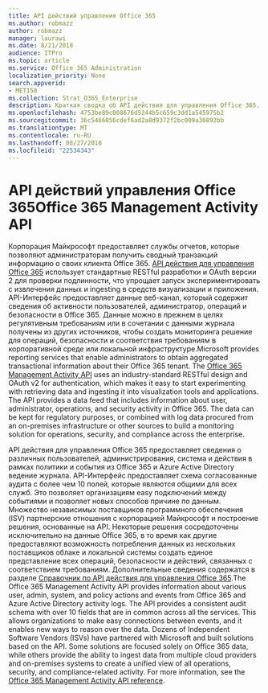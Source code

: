 ```yaml
---
title: API действий управления Office 365
ms.author: robmazz
author: robmazz
manager: laurawi
ms.date: 8/21/2018
audience: ITPro
ms.topic: article
ms.service: Office 365 Administration
localization_priority: None
search.appverid:
- MET150
ms.collection: Strat_O365_Enterprise
description: Краткая сводка об API действия для управления Office 365.
ms.openlocfilehash: 4753be89c008676d5244b5c659c3dd1a545975b2
ms.sourcegitcommit: 36c5466056cdef6ad2a8d9372f2bc009a30892bb
ms.translationtype: MT
ms.contentlocale: ru-RU
ms.lasthandoff: 08/27/2018
ms.locfileid: "22534343"
---
```

# <a name="office-365-management-activity-api"></a><span data-ttu-id="35a32-103">API действий управления Office 365</span><span class="sxs-lookup"><span data-stu-id="35a32-103">Office 365 Management Activity API</span></span>
<span data-ttu-id="35a32-p101">Корпорация Майкрософт предоставляет службы отчетов, которые позволяют администраторам получить сводный транзакций информацию о своих клиента Office 365. [API действия для управления Office 365](https://docs.microsoft.com/office/office-365-management-api/office-365-management-apis-overview) использует стандартные RESTful разработки и OAuth версии 2 для проверки подлинности, что упрощает запуск экспериментировать с извлечения данных и ingesting в средств визуализации и приложения. API-Интерфейс предоставляет данные веб-канал, который содержит сведения об активности пользователей, администратор, операций и безопасности в Office 365. Данные можно в прежнем в целях регулятивным требованиям или в сочетании с данными журнала получены из других источников, чтобы создать мониторинга решение для операций, безопасности и соответствия требованиям в корпоративной среде или локальной инфраструктуре.</span><span class="sxs-lookup"><span data-stu-id="35a32-p101">Microsoft provides reporting services that enable administrators to obtain aggregated transactional information about their Office 365 tenant. The [Office 365 Management Activity API](https://docs.microsoft.com/office/office-365-management-api/office-365-management-apis-overview) uses an industry-standard RESTful design and OAuth v2 for authentication, which makes it easy to start experimenting with retrieving data and ingesting it into visualization tools and applications. The API provides a data feed that includes information about user, administrator, operations, and security activity in Office 365. The data can be kept for regulatory purposes, or combined with log data procured from an on-premises infrastructure or other sources to build a monitoring solution for operations, security, and compliance across the enterprise.</span></span>

<span data-ttu-id="35a32-p102">API действия для управления Office 365 предоставляет сведения о различных пользователей, администрирования, система и действия в рамках политики и события из Office 365 и Azure Active Directory ведение журнала. API-Интерфейс предоставляет схема согласованные аудита с более чем 10 полей, которые являются общими для всех служб. Это позволяет организациям easy подключений между событиями и позволяет новых способов причине по данным. Множество независимых поставщиков программного обеспечения (ISV) партнерские отношения с корпорацией Майкрософт и построение решения, основанные на API. Некоторые решения сосредоточены исключительно на данные Office 365, в то время как другие предоставляют возможность потребления данных из нескольких поставщиков облаке и локальной системы создать единое представление всех операций, безопасности и действий, связанных с соответствием требованиям. Дополнительные сведения содержатся в разделе [Справочник по API действия для управления Office 365](https://docs.microsoft.com/office/office-365-management-api/office-365-management-activity-api-reference).</span><span class="sxs-lookup"><span data-stu-id="35a32-p102">The Office 365 Management Activity API provides information about various user, admin, system, and policy actions and events from Office 365 and Azure Active Directory activity logs. The API provides a consistent audit schema with over 10 fields that are in common across all the services. This allows organizations to make easy connections between events, and it enables new ways to reason over the data. Dozens of Independent Software Vendors (ISVs) have partnered with Microsoft and built solutions based on the API. Some solutions are focused solely on Office 365 data, while others provide the ability to ingest data from multiple cloud providers and on-premises systems to create a unified view of all operations, security, and compliance-related activity. For more information, see the [Office 365 Management Activity API reference](https://docs.microsoft.com/office/office-365-management-api/office-365-management-activity-api-reference).</span></span>
